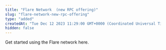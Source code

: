 ```yaml
---
title: "Flare Network  (new RPC offering)"
slug: "flare-network-new-rpc-offering"
type: "added"
createdAt: "Tue Dec 12 2023 11:29:00 GMT+0000 (Coordinated Universal Time)"
hidden: false
---
```

Get started using the Flare network here.